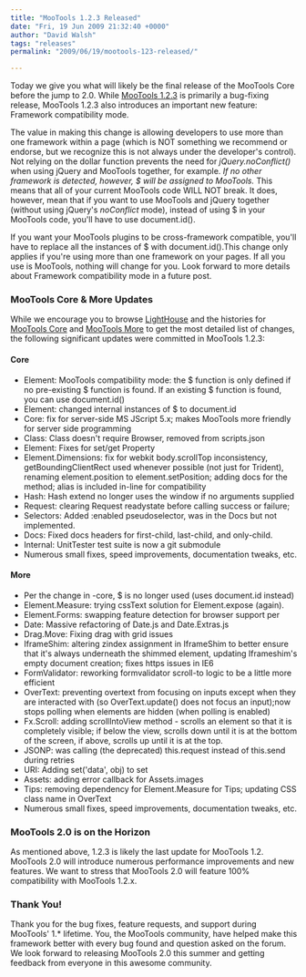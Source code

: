 ```yaml
---
title: "MooTools 1.2.3 Released"
date: "Fri, 19 Jun 2009 21:32:40 +0000"
author: "David Walsh"
tags: "releases"
permalink: "2009/06/19/mootools-123-released/"

---
```

Today we give you what will likely be the final release of the MooTools Core before the jump to 2.0.  While <a href="/download">MooTools 1.2.3</a> is primarily a bug-fixing release, MooTools 1.2.3 also introduces an important new feature:  Framework compatibility mode.

The value in making this change is allowing developers to use more than one framework within a page (which is NOT something we recommend or endorse, but we recognize this is not always under the developer's control).  Not relying on the dollar function prevents the need for *jQuery.noConflict()* when using jQuery and MooTools together, for example.  <em>If no other framework is detected, however, *$* will be assigned to MooTools.</em>  This means that all of your current MooTools code WILL NOT break. It does, however, mean that if you want to use MooTools and jQuery together (without using jQuery's *noConflict* mode), instead of using $ in your MooTools code, you'll have to use document.id().  

If you want your MooTools plugins to be cross-framework compatible, you'll have to replace all the instances of $ with document.id().This change only applies if you're using more than one framework on your pages. If all you use is MooTools, nothing will change for you.  Look forward to more details about Framework compatibility mode in a future post.

<h3>MooTools Core &amp; More Updates</h3>
While we encourage you to browse <a href="http://mootools.lighthouseapp.com">LightHouse</a> and the histories for <a href="http://github.com/mootools/mootools-core/commits/master/">MooTools Core</a> and <a href="http://github.com/mootools/mootools-more/commits/master/">MooTools More</a> to get the most detailed list of changes,  the following significant updates were committed in MooTools 1.2.3:

<h4>Core</h4>
<ul>
	<li>Element: MooTools compatibility mode: the $ function is only defined if no pre-existing $ function is found. If an existing $ function is found, you can use document.id()</li>
	<li>Element: changed internal instances of $ to document.id</li>
	<li>Core: fix for server-side MS JScript 5.x; makes MooTools more friendly for server side programming</li>
	<li>Class: Class doesn't require Browser, removed from scripts.json</li>
	<li>Element: Fixes for set/get Property</li>
	<li>Element.Dimensions: fix for webkit body.scrollTop inconsistency, getBoundingClientRect used whenever possible (not just for Trident), renaming element.position to element.setPosition; adding docs for the method; alias is included in-line for compatibility</li>
	<li>Hash: Hash extend no longer uses the window if no arguments supplied </li>
	<li>Request: clearing Request readystate before calling success or failure;</li>
	<li>Selectors: Added :enabled pseudoselector, was in the Docs but not implemented.</li>
	<li>Docs: Fixed docs headers for first-child, last-child, and only-child.</li>
	<li>Internal: UnitTester test suite is now a git submodule</li>
	<li>Numerous small fixes, speed improvements, documentation tweaks, etc.</li>
</ul>

<h4>More</h4>
<ul>
<li>Per the change in -core, $ is no longer used (uses document.id instead)</li>
<li>Element.Measure: trying cssText solution for Element.expose (again).</li>
<li>Element.Forms: swapping feature detection for browser support per</li>
<li>Date: Massive refactoring of Date.js and Date.Extras.js</li>
<li>Drag.Move: Fixing drag with grid issues</li>
<li>IframeShim: altering zindex assignment in IframeShim to better ensure that it's always underneath the shimmed element, updating Iframeshim's empty document creation; fixes https issues in IE6</li>
<li>FormValidator: reworking formvalidator scroll-to logic to be a little more efficient</li>
<li>OverText: preventing overtext from focusing on inputs except when they are interacted with (so OverText.update() does not focus an input);now stops polling when elements are hidden (when polling is enabled)</li>
<li>Fx.Scroll: adding scrollIntoView method - scrolls an element so that it is completely visible; if below the view, scrolls down until it is at the bottom of the screen, if above, scrolls up until it is at the top.</li>
<li>JSONP: was calling (the deprecated) this.request instead of this.send during retries</li>
<li>URI: Adding set('data', obj) to set</li>
<li>Assets: adding error callback for Assets.images</li>
<li>Tips: removing dependency for Element.Measure for Tips; updating CSS class name in OverText</li>
<li>Numerous small fixes, speed improvements, documentation tweaks, etc.</li>
</ul>


<h3>MooTools 2.0 is on the Horizon</h3>
As mentioned above, 1.2.3 is likely the last update for MooTools 1.2.  MooTools 2.0 will introduce numerous performance improvements and new features.  We want to stress that MooTools 2.0 will feature 100% compatibility with MooTools 1.2.x.  


<h3>Thank You!</h3>
Thank you for the bug fixes, feature requests, and support during MooTools' 1.* lifetime. You, the MooTools community, have helped make this framework better with every bug found and question asked on the forum. We look forward to releasing MooTools 2.0 this summer and getting feedback from everyone in this awesome community.